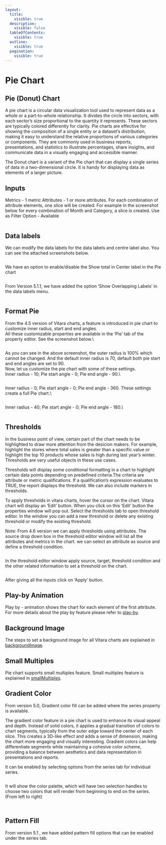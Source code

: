 ```yaml
---
layout:
  title:
    visible: true
  description:
    visible: false
  tableOfContents:
    visible: true
  outline:
    visible: true
  pagination:
    visible: true
---
```


# Pie Chart

## Pie (Donut) Chart

A pie chart is a circular data visualization tool used to represent data as a whole or a part-to-whole relationship. It divides the circle into sectors, with each sector’s size proportional to the quantity it represents. These sectors are typically colored differently for clarity. Pie charts are effective for showing the composition of a single entity or a dataset’s distribution, making it easy to understand the relative proportions of various categories or components. They are commonly used in business reports, presentations, and statistics to illustrate percentages, share insights, and communicate data in a visually engaging and accessible manner.

The Donut chart is a variant of the Pie chart that can display a single series of data in a two-dimensional circle. It is handy for displaying data as elements of a larger picture.

## Inputs <a href="#inputs" id="inputs"></a>

Metrics - 1 metric Attributes - 1 or more attributes. For each combination of attribute elements, one slice will be created. For example in the screenshot below for every combination of Month and Category, a slice is created. Use as Filter Option - Available

<figure><img src="../.gitbook/assets/PieDossier.png" alt=""><figcaption></figcaption></figure>

## Data labels <a href="#data-labels" id="data-labels"></a>

We can modify the data labels for the data labels and centre label also. You can see the attached screenshots below.&#x20;

<figure><img src="../.gitbook/assets/Pie2.png" alt=""><figcaption></figcaption></figure>

We have an option to enable/disable the Show total in Center label in the Pie chart&#x20;

<figure><img src="../.gitbook/assets/Pie1.png" alt=""><figcaption></figcaption></figure>

From Version 5.1.1, we have added the option ‘Show Overlapping Labels’ in the data labels menu.

<figure><img src="../.gitbook/assets/PieChart (1).png" alt=""><figcaption></figcaption></figure>

## Format Pie <a href="#format-pie" id="format-pie"></a>

From the 4.5 version of Vitara charts, a feature is introduced in pie chart to customize inner radius, start and end angles.\
All these customizable properties are available in the ‘Pie’ tab of the property editor. See the screenshot below.\


<figure><img src="../.gitbook/assets/piFormat1.png" alt=""><figcaption></figcaption></figure>

As you can see in the above screenshot, the outer radius is 100% which cannot be changed. And the default inner radius is 70, default both pie start and end angles are set to 90.\
Now, let us customize the pie chart with some of these settings.\
Inner radius - 10; Pie start angle - 0; Pie end angle - 90.\


<figure><img src="../.gitbook/assets/piFormat2.png" alt=""><figcaption></figcaption></figure>

Inner radius - 0; Pie start angle - 0; Pie end angle - 360. These settings create a full Pie chart.\


<figure><img src="../.gitbook/assets/piFormat3.png" alt=""><figcaption></figcaption></figure>

Inner radius - 40; Pie start angle - 0; Pie end angle - 180.\


<figure><img src="../.gitbook/assets/piFormat4.png" alt=""><figcaption></figcaption></figure>

## Thresholds <a href="#thresholds" id="thresholds"></a>

In the business point of view, certain part of the chart needs to be highlighted to draw more attention from the desicion makers. For example, highlight the stores where total sales is greater than a specific value or highlight the top 10 products whose sales is high during last year’s winter. Thresholds are very useful objects in these use cases.

Thresholds will display some conditional formatting in a chart to highlight certain data points depending on predefined criteria.The criteria are attribute or metric qualifications. If a qualification’s expression evaluates to TRUE, the report displays the threshold. We can also include markers in thresholds.

To apply thresholds in vitara charts, hover the cursor on the chart. Vitara chart will display an ‘Edit’ button. When you click on this ‘Edit’ button the properties window will pop out. Select the thresholds tab to open threshold editor. In the window you can add a new threshold or delete any existing threshold or modify the existing threshold.

Note: From 4.6 version we can apply thresholds using attributes. The source drop down box in the threshold editor window will list all the attributes and metrics in the chart. we can select an attribute as source and define a threshold condition.

<figure><img src="../.gitbook/assets/image523.png" alt=""><figcaption></figcaption></figure>

In the threshold editor window apply source, target, threshold condition and the other related information to set a threshold on the chart.

<figure><img src="../.gitbook/assets/image524.png" alt=""><figcaption></figcaption></figure>

After giving all the inputs click on ‘Apply’ button.

## Play-by Animation <a href="#play-by-animation" id="play-by-animation"></a>

Play by - animation shows the chart for each element of the first attribute. For more details about the play by feature please refer to [play-by](play-animation.md).

## Background Image <a href="#background-image" id="background-image"></a>

The steps to set a background image for all Vitara charts are explained in [backgroundImage](background-images.md).

## Small Multiples <a href="#small-multiples" id="small-multiples"></a>

Pie chart supports small multiples feature. Small multiples feature is explained in [smallMultiples](small-multiples.md).

## Gradient Color <a href="#gradient-color" id="gradient-color"></a>

From version 5.0, Gradient color fill can be added where the series property is available.

The gradient color feature in a pie chart is used to enhance its visual appeal and depth. Instead of solid colors, it applies a gradual transition of colors to chart segments, typically from the outer edge toward the center of each slice. This creates a 3D-like effect and adds a sense of dimension, making the chart more engaging and visually interesting. Gradient colors can help differentiate segments while maintaining a cohesive color scheme, providing a balance between aesthetics and data representation in presentations and reports.

It can be enabled by selecting options from the series tab for individual series.

<figure><img src="../.gitbook/assets/Gradient1 (2).png" alt=""><figcaption></figcaption></figure>

It will show the color palette, which will have two selection handles to choose two colors that will render from beginning to end on the series. (From left to right)

<figure><img src="../.gitbook/assets/PieGradient1.png" alt=""><figcaption></figcaption></figure>

<figure><img src="../.gitbook/assets/PieGradient.png" alt=""><figcaption></figcaption></figure>

## Pattern Fill <a href="#pattern-fill" id="pattern-fill"></a>

From version 5.1 , we have added pattern fill options that can be enabled under the series tab.

<figure><img src="../.gitbook/assets/PieSeries.png" alt=""><figcaption></figcaption></figure>

<figure><img src="../.gitbook/assets/Pie1 (1).png" alt=""><figcaption></figcaption></figure>
